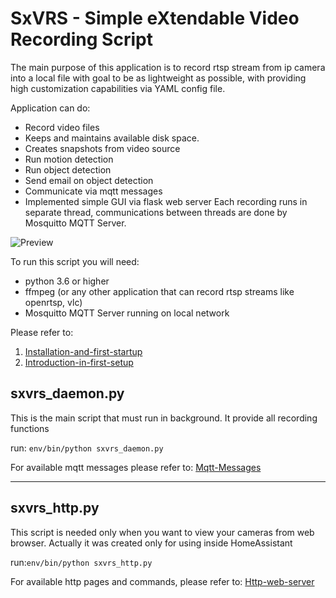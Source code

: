 # SxVRS - Simple eXtendable Video Recording Script

The main purpose of this application is to record rtsp stream from ip camera into a local file with goal to be as lightweight as possible, with providing high customization capabilities via YAML config file.

Application can do:
- Record video files
- Keeps and maintains available disk space. 
- Creates snapshots from video source
- Run motion detection
- Run object detection
- Send email on object detection
- Communicate via mqtt messages
- Implemented simple GUI via flask web server
Each recording runs in separate thread, communications between threads are done by Mosquitto MQTT Server.

![Preview](https://drive.google.com/uc?export=view&id=1NlwDKhZ4arfTd3VfHma0Y7nmXcAgi5YP)

To run this script you will need:
- python 3.6 or higher
- ffmpeg (or any other application that can record rtsp streams like openrtsp, vlc)
- Mosquitto MQTT Server running on local network

Please refer to:
1. [Installation-and-first-startup](https://github.com/zebatus/sxvrs/wiki/1.-Installation-and-first-startup)
2. [Introduction-in-first-setup](https://github.com/zebatus/sxvrs/wiki/2.-Introduction-in-first-setup)

## sxvrs_daemon.py
This is the main script that must run in background. It provide all recording functions

run: `env/bin/python sxvrs_daemon.py`

For available mqtt messages please refer to: [Mqtt-Messages](https://github.com/zebatus/sxvrs/wiki/4.-Mqtt-Messages)



******************************************************************************************
## sxvrs_http.py
This script is needed only when you want to view your cameras from web browser. Actually it was created only for using inside HomeAssistant

run:`env/bin/python sxvrs_http.py`


For available http pages and commands, please refer to: [Http-web-server](https://github.com/zebatus/sxvrs/wiki/6.-Http-web-server)
